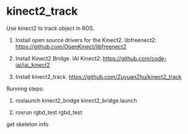 # kinect2_track

Use kinect2 to track object in ROS.

1. Install open source drivers for the Kinect2. libfreenect2: https://github.com/OpenKinect/libfreenect2

2. Install Kinect2 Bridge. IAI Kinect2: https://github.com/code-iai/iai_kinect2

3. Install kinect2_track. https://github.com/ZuyuanZhu/kinect2_track


Running steps:

1. roslaunch kinect2_bridge kinect2_bridge.launch

2. rosrun rgbd_test rgbd_test


get skeleton info
